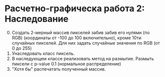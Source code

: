 # Расчетно-графическа работа 2: Наследование

  0. Создать 2-мерный массив пикселей забив забив его нулями (по RGB) (координаты от -100 до 100 включительно), кроме 10ти случайных пикселей. Для них задать случайные значения по RGB (от 0 до 255)
  1. Унаследовать класс пиксель.
  2. В наследующем классе реализовать метод на размытие. Размыть пиксели с p-value 0.1 (нормальное распределение)
  3. "Хотя бы" распечатать полученный массив.
